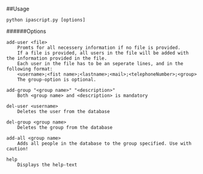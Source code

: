 ##Usage

```
python ipascript.py [options]

```

######Options

	add-user <file>
		Promts for all necessery information if no file is provided.
		If a file is provided, all users in the file will be added with the information provided in the file.
		Each user in the file has to be an seperate lines, and in the following format:
		<username>;<fist name>;<lastname>;<mail>;<telephoneNumber>;<group>
		The group-option is optional.
	
	add-group "<group name>" "<description>"
		Both <group name> and <description> is mandatory

	del-user <username>
		Deletes the user from the database

	del-group <group name>
		Deletes the group from the database

	add-all <group name>
		Adds all people in the database to the group specified. Use with caution!

	help
		Displays the help-text
